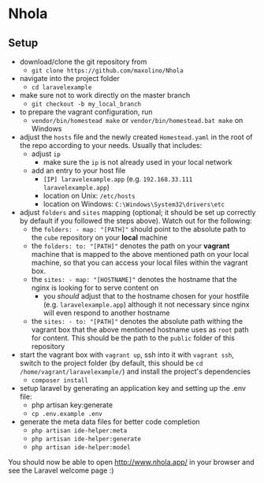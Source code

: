# Nhola
## Setup
- download/clone the git repository from
  - `git clone https://github.com/maxolino/Nhola`
- navigate into the project folder
  - `cd laravelexample`
- make sure not to work directly on the master branch  
  - `git checkout -b my_local_branch`
- to prepare the vagrant configuration, run
  - `vendor/bin/homestead make` or `vendor/bin/homestead.bat make` on Windows
- adjust the `hosts` file and the newly created `Homestead.yaml` in the root of the repo according to your needs. Usually that includes:
  - adjust `ip`
    - make sure the `ip` is not already used in your local network
  - add an entry to your host file
    - `[IP] laravelexample.app` (e.g. `192.168.33.111 laravelexample.app`)
    - location on Unix: `/etc/hosts`
    - location on Windows: `C:\Windows\System32\drivers\etc`
- adjust `folders` and `sites` mapping (optional; it should be set up correctly by default if you followed the steps above).
  Watch out for the following:
  - the `folders: - map: "[PATH]"` should point to the absolute path to the `cube` repository on your **local** machine
  - the `folders: to: "[PATH]"` denotes the path on your **vagrant** machine that is mapped to the above mentioned path on your local machine,
    so that you can access your local files within the vagrant box.
  - the `sites: - map: "[HOSTNAME]"` denotes the hostname that the nginx is looking for to serve content on
    - you _should_ adjust that to the hostname chosen for your hostfile (e.g. `laravelexample.app`) although it not necessary since nginx will even respond to another hostname
  - the `sites: - to: "[PATH]"` denotes the absolute path withing the vagrant box that the above mentioned hostname uses as `root` path for content.
    This should be the path to the `public` folder of this repository
- start the vagrant box with `vagrant up`, ssh into it with `vagrant ssh`, switch to the project folder (by default, this should be `cd /home/vagrant/laravelexample/`) and install the 
  project's dependencies
  - `composer install`
- setup laravel by generating an application key and setting up the .env file:
  - php artisan key:generate
  - `cp .env.example .env`
- generate the meta data files for better code completion
  - `php artisan ide-helper:meta`
  - `php artisan ide-helper:generate`
  - `php artisan ide-helper:model`

You should now be able to open http://www.nhola.app/ in your browser and see the Laravel welcome page :)
